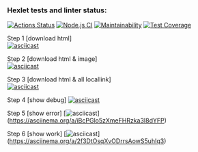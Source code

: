 ### Hexlet tests and linter status:
[![Actions Status](https://github.com/fumufu86/backend-project-lvl3/workflows/hexlet-check/badge.svg)](https://github.com/fumufu86/backend-project-lvl3/actions)
[![Node.js CI](https://github.com/fumufu86/backend-project-lvl3/actions/workflows/node.js.yml/badge.svg)](https://github.com/fumufu86/backend-project-lvl3/actions/workflows/node.js.yml)
[![Maintainability](https://api.codeclimate.com/v1/badges/d3303c65215160e3dad2/maintainability)](https://codeclimate.com/github/fumufu86/backend-project-lvl3/maintainability)
[![Test Coverage](https://api.codeclimate.com/v1/badges/d3303c65215160e3dad2/test_coverage)](https://codeclimate.com/github/fumufu86/backend-project-lvl3/test_coverage)


Step 1 [download html]    
[![asciicast](https://asciinema.org/a/rHIyQLkbrtzCErLSKbrTmC6M2.svg)](https://asciinema.org/a/rHIyQLkbrtzCErLSKbrTmC6M2)

Step 2 [download html & image]  
[![asciicast](https://asciinema.org/a/KYaPyI3M0W3OU3dKOCsTbIhIQ.svg)](https://asciinema.org/a/KYaPyI3M0W3OU3dKOCsTbIhIQ)

Step 3 [download html & all locallink]  
[![asciicast](https://asciinema.org/a/B6TQVX6EZukiJrrD2a3d9LUEj.svg)](https://asciinema.org/a/B6TQVX6EZukiJrrD2a3d9LUEj)

Step 4 [show debug]
[![asciicast](https://asciinema.org/a/OI0RSG7O4pE3UiN5is0Wh9e3k.svg)](https://asciinema.org/a/OI0RSG7O4pE3UiN5is0Wh9e3k)

Step 5 [show error]
[![asciicast](https://asciinema.org/a/iBcPGlo5zXmeFHRzka3I8dYFP.svg)] (https://asciinema.org/a/iBcPGlo5zXmeFHRzka3I8dYFP)

Step 6 [show work]
[![asciicast](https://asciinema.org/a/2f3DtOsqXvODrrsAowS5uhIq3.svg)] (https://asciinema.org/a/2f3DtOsqXvODrrsAowS5uhIq3)